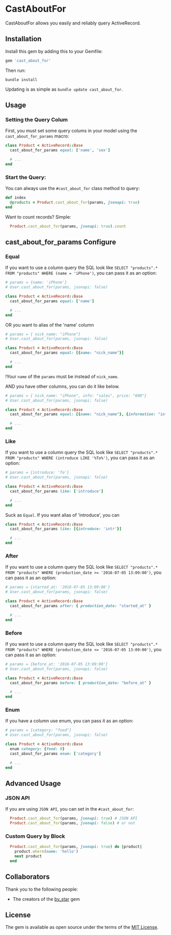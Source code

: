 # CastAboutFor

CastAboutFor allows you easily and reliably query ActiveRecord.

## Installation

Install this gem by adding this to your Gemfile:

```ruby
gem 'cast_about_for'
```

Then run:

``` shell
bundle install
```

Updating is as simple as `bundle update cast_about_for`.

## Usage

### Setting the Query Colum

First, you must set some query colums in your model using the `cast_about_for_params` macro:

``` ruby
class Product < ActiveRecord::Base
  cast_about_for_params equal: ['name', 'sex']

  # ...
end
```

### Start the Query:

You can always use the `#cast_about_for` class method to query: 

``` ruby
def index
  @products = Product.cast_about_for(params, jsonapi: true)
end
```

Want to count records? Simple:

```ruby
  Product.cast_about_for(params, jsonapi: true).count
```

## cast_about_for_params Configure

### Equal

If you want to use a column query the SQL look like `SELECT "products".* FROM "products" WHERE (name = 'iPhone')`, you can pass it as an option:

``` ruby
# params = {name: 'iPhone'}
# User.cast_about_for(params, jsonapi: false)

class Product < ActiveRecord::Base
  cast_about_for_params equal: ['name']

  # ...
end
```
OR you want to alias of the 'name' column

``` ruby
# params = { nick_name: "iPhone"}
# User.cast_about_for(params, jsonapi: false)

class Product < ActiveRecord::Base
  cast_about_for_params equal: [{name: "nick_name"}]

  # ...
end
```

!Your `name` of the `params` must be instead of `nick_name`.

AND you have other columns, you can do it like below.

``` ruby
# params = { nick_name: "iPhone", info: "sales", price: "600"}
# User.cast_about_for(params, jsonapi: false)

class Product < ActiveRecord::Base
  cast_about_for_params equal: [{name: "nick_name"}, {information: "info"}, price]

  # ...
end
```


### Like

If you want to use a column query the SQL look like `SELECT "products".* FROM "products" WHERE (introduce LIKE '%To%')`, you can pass it as an option:

``` ruby
# params = {introduce: 'To'}
# User.cast_about_for(params, jsonapi: false)

class Product < ActiveRecord::Base
  cast_about_for_params like: ['introduce']

  # ...
end
```

Suck as `Equal`. If you want alias of 'introduce', you can

``` ruby
class Product < ActiveRecord::Base
  cast_about_for_params like: [{introduce: 'intr'}]

  # ...
end
```
### After

If you want to use a column query the SQL look like `SELECT "products".* FROM "products" WHERE (production_date >= '2016-07-05 13:09:00')`, you can pass it as an option:

``` ruby
# params = {started_at: '2016-07-05 13:09:00'}
# User.cast_about_for(params, jsonapi: false)

class Product < ActiveRecord::Base
  cast_about_for_params after: { production_date: "started_at" }

  # ...
end
```

### Before

If you want to use a column query the SQL look like `SELECT "products".* FROM "products" WHERE (production_date <= '2016-07-05 13:09:00')`, you can pass it as an option:

``` ruby
# params = {before_at: '2016-07-05 13:09:00'}
# User.cast_about_for(params, jsonapi: false)

class Product < ActiveRecord::Base
  cast_about_for_params before: { production_date: "before_at" }

  # ...
end
```

### Enum

If you have a column use enum, you can pass it as an option:

``` ruby
# params = {category: "food"}
# User.cast_about_for(params, jsonapi: false)

class Product < ActiveRecord::Base
  enum category: {food: 0}
  cast_about_for_params enum: ['category']

  # ...
end
```

## Advanced Usage

### JSON API

If you are using `JSON API`, you can set in the `#cast_about_for`: 

```ruby
  Product.cast_about_for(params, jsonapi: true) # JSON API
  Product.cast_about_for(params, jsonapi: false) # or not
```

### Custom Query by Block

```ruby
  Product.cast_about_for(params, jsonapi: true) do |product|
    product.where(name: 'hello')
    next product
  end
```

## Collaborators

Thank you to the following people:

* The creators of the [by_star](https://github.com/radar/by_star) gem


## License

The gem is available as open source under the terms of the [MIT License](http://opensource.org/licenses/MIT).

